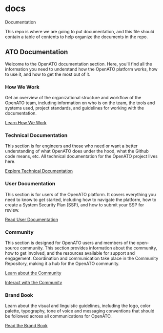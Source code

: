 # docs
Documentation

This repo is where we are going to put documentation, and this file should contain a table of contents to help organize the documents in the repo.


## ATO Documentation

Welcome to the OpenATO documentation section. Here, you'll find all the information you need to understand how the OpenATO platform works, how to use it, and how to get the most out of it.



### How We Work

Get an overview of the organizational structure and workflow of the OpenATO team, including information on who is on the team, the tools and systems used, project standards, and guidelines for working with the documentation.

[Learn How We Work](/how-we-work)

### Technical Documentation

This section is for engineers and those who need or want a better understanding of what OpenATO does under the hood, what the Github code means, etc. All technical documentation for the OpenATO project lives here.

[Explore Technical Documentation](/technical)

### User Documentation

This section is for users of the OpenATO platform. It covers everything you need to know to get started, including how to navigate the platform, how to create a System Security Plan (SSP), and how to submit your SSP for review.

[Read User Documentation](/user)

### Community

This section is designed for OpenATO users and members of the open-source community. This section provides information about the community, how to get involved, and the resources available for support and engagement. Coordination and communication take place in the Community Repository, making it a hub for the OpenATO community.

[Learn about the Community](/community)

[Interact with the Community](https://github.com/OpenATO/Community)



### Brand Book

Learn about the visual and linguistic guidelines, including the logo, color palette, typography, tone of voice and messaging conventions that should be followed across all communications for OpenATO.

[Read the Brand Book](https://github.com/OpenATO/Brand-Book)